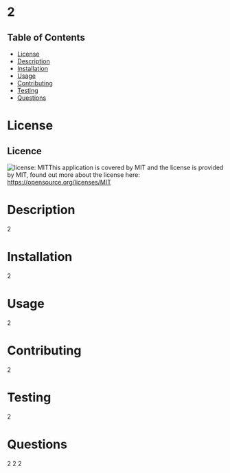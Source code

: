 # 2

## Table of Contents

* [License](#License)
* [Description](#Description)
* [Installation](#Installation)
* [Usage](#Usage)
* [Contributing](#Contributing)
* [Testing](#Testing)
* [Questions](#Questions)

# License
## Licence

![license: MIT](https://img.shields.io/badge/License-MIT-blue.svg)This application is covered by MIT and the license is provided by MIT, found out more about the license here: https://opensource.org/licenses/MIT


# Description
2

# Installation 
2

# Usage
2

# Contributing
2

# Testing
2

# Questions
2
2
2

